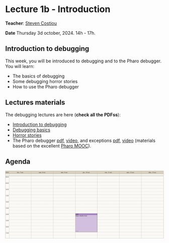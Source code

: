 # Lecture 1b - Introduction
**Teacher**: [Steven Costiou](https://kloum.io/costiou)

**Date** Thursday 3d october, 2024. 14h - 17h.

## Introduction to debugging
This week, you will be introduced to debugging and to the Pharo debugger.
You will learn:

- The basics of debugging
- Some debugging horror stories
- How to use the Pharo debugger

## Lectures materials
The debugging lectures are here (**check all the PDFss**):  

- [Introduction to debugging](/additional-resources/debugging/Debugging-Introduction.pdf)
- [Debugging basics](/additional-resources/debugging/Debugging-Basics.pdf)
- [Horror stories](/additional-resources/debugging/Debugging_Bug_Stories.pdf.pdf)
- The Pharo debugger [pdf](http://rmod-pharo-mooc.lille.inria.fr/MOOC/PharoMOOC/Week5/C019-W5S05-Debugging.pdf), [video](http://rmod-pharo-mooc.lille.inria.fr/MOOC/PharoMOOC-Videos/FR/Week5/C019SD-W5-S5-v3.mp4), and exceptions [pdf](http://rmod-pharo-mooc.lille.inria.fr/MOOC/PharoMOOC/Week5/C019-W5S04-Exceptions.pdf), [video](http://rmod-pharo-mooc.lille.inria.fr/MOOC/PharoMOOC-Videos/FR/Week5/C019SD-W5-S4-v3.mp4) (materials based on the excellent [Pharo MOOC](https://mooc.pharo.org/)).


## Agenda

![img](/Week-02-Debugging-10-11-2024/week-02-agenda.png)